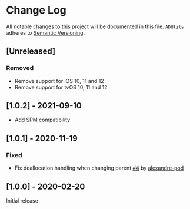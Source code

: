 # Change Log
All notable changes to this project will be documented in this file.
`ADUtils` adheres to [Semantic Versioning](http://semver.org/).

## [Unreleased]

### Removed

- Remove support for iOS 10, 11 and 12
- Remove support for tvOS 10, 11 and 12

## [1.0.2] - 2021-09-10

- Add SPM compatibility

## [1.0.1] - 2020-11-19

### Fixed

- Fix deallocation handling when changing parent [#4](https://github.com/faberNovel/Coordinator/pull/3) by [alexandre-pod](https://github.com/alexandre-pod)

## [1.0.0] - 2020-02-20

Initial release
